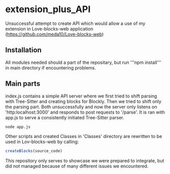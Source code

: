 # extension_plus_API
Unsuccessful attempt to create API which would allow a use of my extension in Love-blocks-web application
(https://github.com/meda10/Love-blocks-web)

## Installation
All modules needed should a part of the repositary, but run '''npm install''' in main directory if encountering problems.

## Main parts
index.js contains a simple API server where we first tried to shift parsing with Tree-Sitter and creating blocks for Blockly.
Then we tried to shift only the parsing part. Both unsuccessfully and now the server only listens on 'http:localhost:3000' and responds to post requests to '/parse'.
It is ran with app.js to serve a consistently initiated Tree-Sitter parser.
```bash
node app.js
```

Other scripts and created Classes in 'Classes' directory are rewritten to be used in Lov-blocks-web by calling:
```javascript
createBlocks(source_code)
```

This repository only serves to showcase we were prepared to integrate, but did not managed because of many different issues we encountered.
